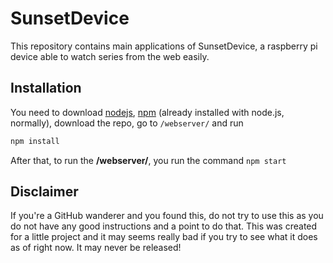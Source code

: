 # SunsetDevice

This repository contains main applications of SunsetDevice, a raspberry pi device able to watch series from the web easily.

## Installation

You need to download [nodejs](https://nodejs.org/en/), [npm](https://npmjs.com/) (already installed with node.js, normally), download the repo,
go to `/webserver/` and run 
```bash
npm install
```
After that, to run the **/webserver/**, you run the command `npm start`

## Disclaimer

If you're a GitHub wanderer and you found this, do not try to use this as you do not have any good instructions and a point to do that. This was created for a little project and it may seems really bad if you try to see what it does as of right now. It may never be released!
